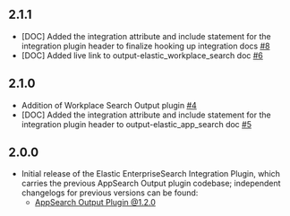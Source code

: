 ## 2.1.1
- [DOC] Added the integration attribute and include statement for the integration plugin header to finalize hooking up integration docs [#8](https://github.com/logstash-plugins/logstash-integration-elastic_enterprise_search/pull/8)
- [DOC] Added live link to output-elastic_workplace_search doc [#6](https://github.com/logstash-plugins/logstash-integration-elastic_enterprise_search/pull/6)

## 2.1.0
- Addition of Workplace Search Output plugin [#4](https://github.com/logstash-plugins/logstash-integration-elastic_enterprise_search/pull/4)
- [DOC] Added the integration attribute and include statement for the integration plugin header to output-elastic_app_search doc [#5](https://github.com/logstash-plugins/logstash-integration-elastic_enterprise_search/pull/5)


## 2.0.0
- Initial release of the Elastic EnterpriseSearch Integration Plugin, which carries the
  previous AppSearch Output plugin codebase; 
  independent changelogs for previous versions can be found:
   - [AppSearch Output Plugin @1.2.0](https://github.com/logstash-plugins/logstash-output-elastic_app_search/blob/v1.2.0/CHANGELOG.md)

